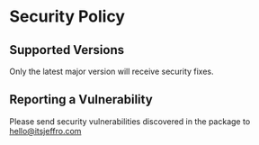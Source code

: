 # Security Policy

## Supported Versions

Only the latest major version will receive security fixes.

## Reporting a Vulnerability

Please send security vulnerabilities discovered in the package to hello@itsjeffro.com
